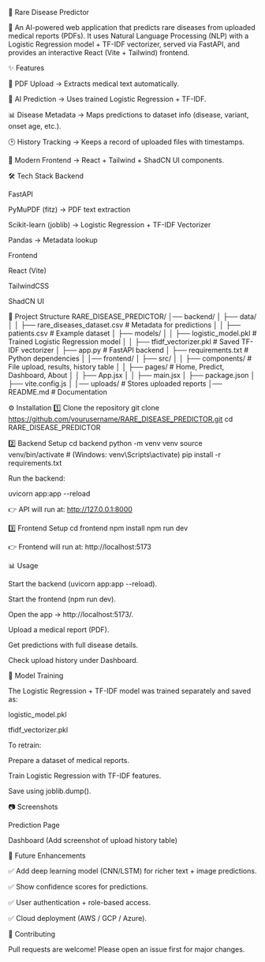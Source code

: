 🧬 Rare Disease Predictor

🚀 An AI-powered web application that predicts rare diseases from uploaded medical reports (PDFs).
It uses Natural Language Processing (NLP) with a Logistic Regression model + TF-IDF vectorizer, served via FastAPI, and provides an interactive React (Vite + Tailwind) frontend.

✨ Features

📄 PDF Upload → Extracts medical text automatically.

🤖 AI Prediction → Uses trained Logistic Regression + TF-IDF.

📊 Disease Metadata → Maps predictions to dataset info (disease, variant, onset age, etc.).

🕑 History Tracking → Keeps a record of uploaded files with timestamps.

🎨 Modern Frontend → React + Tailwind + ShadCN UI components.

🛠 Tech Stack
Backend

FastAPI

PyMuPDF (fitz) → PDF text extraction

Scikit-learn (joblib) → Logistic Regression + TF-IDF Vectorizer

Pandas → Metadata lookup

Frontend

React (Vite)

TailwindCSS

ShadCN UI

📂 Project Structure
RARE_DISEASE_PREDICTOR/
│── backend/
│   ├── data/
│   │   ├── rare_diseases_dataset.csv   # Metadata for predictions
│   │   ├── patients.csv                # Example dataset
│   ├── models/
│   │   ├── logistic_model.pkl          # Trained Logistic Regression model
│   │   ├── tfidf_vectorizer.pkl        # Saved TF-IDF vectorizer
│   ├── app.py                          # FastAPI backend
│   ├── requirements.txt                # Python dependencies
│
│── frontend/
│   ├── src/
│   │   ├── components/                 # File upload, results, history table
│   │   ├── pages/                      # Home, Predict, Dashboard, About
│   │   ├── App.jsx
│   │   ├── main.jsx
│   ├── package.json
│   ├── vite.config.js
│
│── uploads/                            # Stores uploaded reports
│── README.md                           # Documentation

⚙️ Installation
1️⃣ Clone the repository
git clone https://github.com/yourusername/RARE_DISEASE_PREDICTOR.git
cd RARE_DISEASE_PREDICTOR

2️⃣ Backend Setup
cd backend
python -m venv venv
source venv/bin/activate   # (Windows: venv\Scripts\activate)
pip install -r requirements.txt


Run the backend:

uvicorn app:app --reload


👉 API will run at: http://127.0.0.1:8000

3️⃣ Frontend Setup
cd frontend
npm install
npm run dev


👉 Frontend will run at: http://localhost:5173

📊 Usage

Start the backend (uvicorn app:app --reload).

Start the frontend (npm run dev).

Open the app → http://localhost:5173/.

Upload a medical report (PDF).

Get predictions with full disease details.

Check upload history under Dashboard.

🧠 Model Training

The Logistic Regression + TF-IDF model was trained separately and saved as:

logistic_model.pkl

tfidf_vectorizer.pkl

To retrain:

Prepare a dataset of medical reports.

Train Logistic Regression with TF-IDF features.

Save using joblib.dump().

📷 Screenshots

Prediction Page



Dashboard
(Add screenshot of upload history table)

🚀 Future Enhancements

✅ Add deep learning model (CNN/LSTM) for richer text + image predictions.

✅ Show confidence scores for predictions.

✅ User authentication + role-based access.

✅ Cloud deployment (AWS / GCP / Azure).

🤝 Contributing

Pull requests are welcome! Please open an issue first for major changes.
